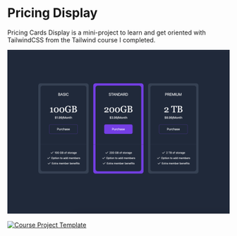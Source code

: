 # Pricing Display

Pricing Cards Display is a mini-project to learn and get oriented with TailwindCSS from the Tailwind course I completed.

![My Pricing Grids](https://github.com/GreenJ84/TailwindCSS/blob/main/PricingDisplay/images/pricingGrids.png?raw=true)

[![Course Project Template](https://tailwindfromscratch.com/images/project-2.png)](https://tailwindfromscratch.com/mini-projects/pricing-cards/index.html)